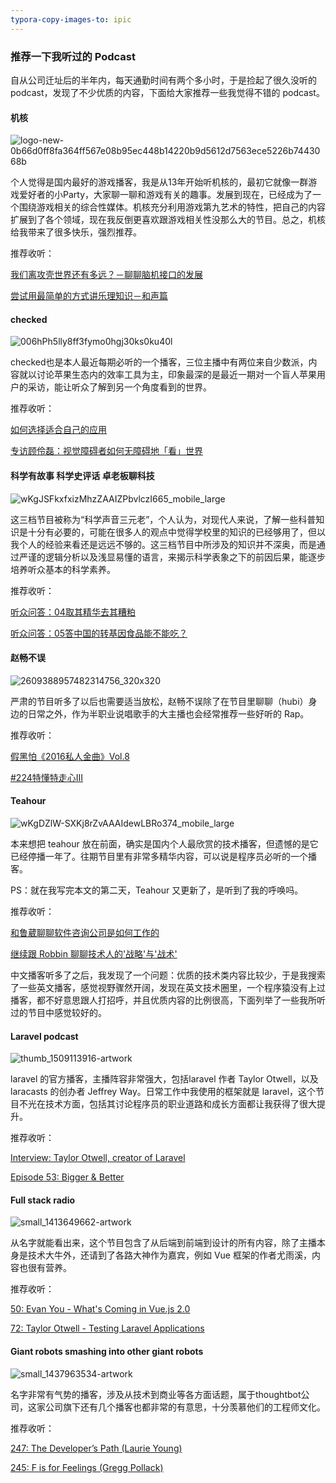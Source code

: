 ```yaml
---
typora-copy-images-to: ipic
---
```


### 推荐一下我听过的 Podcast

自从公司迁址后的半年内，每天通勤时间有两个多小时，于是捡起了很久没听的 podcast，发现了不少优质的内容，下面给大家推荐一些我觉得不错的 podcast。



#### 机核

![logo-new-0b66d0ff8fa364ff567e08b95ec448b14220b9d5612d7563ece5226b7443068b](https://ws4.sinaimg.cn/large/006tKfTcly1fluftswguhj308v01hq2s.jpg)

个人觉得是国内最好的游戏播客，我是从13年开始听机核的，最初它就像一群游戏爱好者的小Party，大家聊一聊和游戏有关的趣事。发展到现在，已经成为了一个围绕游戏相关的综合性媒体。机核充分利用游戏第九艺术的特性，把自己的内容扩展到了各个领域，现在我反倒更喜欢跟游戏相关性没那么大的节目。总之，机核给我带来了很多快乐，强烈推荐。

推荐收听：

[我们离攻壳世界还有多远？－聊聊脑机接口的发展](https://www.g-cores.com/volumes/25605)

[尝试用最简单的方式讲乐理知识－和声篇](https://www.g-cores.com/volumes/94460)



#### checked

![006hPh5lly8ff3fymo0hgj30ks0ku40l](https://ws1.sinaimg.cn/large/006tNc79ly1flur84lrtwj304m04mq32.jpg)

checked也是本人最近每期必听的一个播客，三位主播中有两位来自少数派，内容就以讨论苹果生态内的效率工具为主，印象最深的是最近一期对一个盲人苹果用户的采访，能让听众了解到另一个角度看到的世界。

推荐收听：

[如何选择适合自己的应用](http://checked.fm/28)

[专访顾伶磊：视觉障碍者如何无障碍地「看」世界](http://checked.fm/41)



#### 科学有故事 科学史评话 卓老板聊科技

![wKgJSFkxfxizMhzZAAIZPbvlczI665_mobile_large](https://ws2.sinaimg.cn/large/006tNc79ly1flvga56awij30dv04macn.jpg)

这三档节目被称为“科学声音三元老”，个人认为，对现代人来说，了解一些科普知识是十分有必要的，可能在很多人的观点中觉得学校里的知识的已经够用了，但以我个人的经验来看还是远远不够的。这三档节目中所涉及的知识并不深奥，而是通过严谨的逻辑分析以及浅显易懂的语言，来揭示科学表象之下的前因后果，能逐步培养听众基本的科学素养。

推荐收听：

[听众问答：04取其精华去其糟粕](http://www.ximalaya.com/46980604/sound/51599850/)

[听众问答：05答中国的转基因食品能不能吃？](http://www.ximalaya.com/46980604/sound/52470260/)



#### 赵畅不误

![2609388957482314756_320x320](https://ws3.sinaimg.cn/large/006tNc79ly1flvgugypzoj304m04mmx4.jpg)

严肃的节目听多了以后也需要适当放松，赵畅不误除了在节目里聊聊（hubi）身边的日常之外，作为半职业说唱歌手的大主播也会经常推荐一些好听的 Rap。

推荐收听：

[假黑怕《2016私人金曲》Vol.8](http://www.lizhi.fm/20737/2576910140050736646)

[#224特懂特走心III](http://www.lizhi.fm/20737/2604385430451329030)



#### Teahour

![wKgDZlW-SXKj8rZvAAAIdewLBRo374_mobile_large](https://ws1.sinaimg.cn/large/006tNc79ly1flvgzc27mhj304m04m3ya.jpg)

本来想把 teahour 放在前面，确实是国内个人最欣赏的技术播客，但遗憾的是它已经停播一年了。往期节目里有非常多精华内容，可以说是程序员必听的一个播客。 

PS：就在我写完本文的第二天，Teahour 又更新了，是听到了我的呼唤吗。

推荐收听：

[和鲁葳聊聊软件咨询公司是如何工作的](http://teahour.fm/2013/11/05/interview-with-luwei.html)

[继续跟 Robbin 聊聊技术人的'战略'与'战术'](http://teahour.fm/2016/03/03/robbin2.html)



中文播客听多了之后，我发现了一个问题：优质的技术类内容比较少，于是我搜索了一些英文播客，感觉视野骤然开阔，发现在英文技术圈里，一个程序猿没有上过播客，都不好意思跟人打招呼，并且优质内容的比例很高，下面列举了一些我所听过的节目中感觉较好的。



#### Laravel podcast

![thumb_1509113916-artwork](https://ws4.sinaimg.cn/large/006tNc79ly1flvh7sozncj304m04mwej.jpg)

laravel 的官方播客，主播阵容非常强大，包括laravel 作者 Taylor Otwell，以及 laracasts 的创办者 Jeffrey Way。日常工作中我使用的框架就是 laravel，这个节目不光在技术方面，包括其讨论程序员的职业道路和成长方面都让我获得了很大提升。

推荐收听：

[Interview: Taylor Otwell, creator of Laravel](http://www.laravelpodcast.com/9714e187)

[Episode 53: Bigger & Better](http://www.laravelpodcast.com/c9a43eeb)


#### Full stack radio

![small_1413649662-artwork](https://ws4.sinaimg.cn/large/006tNc79ly1flvhe8hsqrj304m04m74c.jpg)

从名字就能看出来，这个节目包含了从后端到前端到设计的所有内容，除了主播本身是技术大牛外，还请到了各路大神作为嘉宾，例如 Vue 框架的作者尤雨溪，内容也很有营养。

推荐收听：

[50: Evan You - What's Coming in Vue.js 2.0](http://www.fullstackradio.com/50)

[72: Taylor Otwell - Testing Laravel Applications](http://www.fullstackradio.com/72)


#### Giant robots smashing into other giant robots

![small_1437963534-artwork](https://ws4.sinaimg.cn/large/006tNc79ly1flvho5rfhij304m04mt8l.jpg)

名字非常有气势的播客，涉及从技术到商业等各方面话题，属于thoughtbot公司，这家公司旗下还有几个播客也都非常的有意思，十分羡慕他们的工程师文化。

推荐收听：

[247: The Developer’s Path (Laurie Young)](http://giantrobots.fm/247)

[245: F is for Feelings (Gregg Pollack)](http://giantrobots.fm/245)
